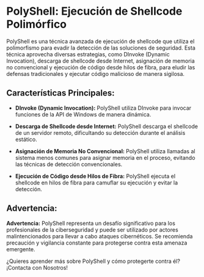 # PolyShell: Ejecución de Shellcode Polimórfico

PolyShell es una técnica avanzada de ejecución de shellcode que utiliza el polimorfismo para evadir la detección de las soluciones de seguridad. Esta técnica aprovecha diversas estrategias, como DInvoke (Dynamic Invocation), descarga de shellcode desde Internet, asignación de memoria no convencional y ejecución de código desde hilos de fibra, para eludir las defensas tradicionales y ejecutar código malicioso de manera sigilosa.

## Características Principales:

- **DInvoke (Dynamic Invocation):** PolyShell utiliza DInvoke para invocar funciones de la API de Windows de manera dinámica.
  
- **Descarga de Shellcode desde Internet:** PolyShell descarga el shellcode de un servidor remoto, dificultando su detección durante el análisis estático.
  
- **Asignación de Memoria No Convencional:** PolyShell utiliza llamadas al sistema menos comunes para asignar memoria en el proceso, evitando las técnicas de detección convencionales.
  
- **Ejecución de Código desde Hilos de Fibra:** PolyShell ejecuta el shellcode en hilos de fibra para camuflar su ejecución y evitar la detección.

## Advertencia:

**Advertencia:** PolyShell representa un desafío significativo para los profesionales de la ciberseguridad y puede ser utilizado por actores malintencionados para llevar a cabo ataques cibernéticos. Se recomienda precaución y vigilancia constante para protegerse contra esta amenaza emergente.

¿Quieres aprender más sobre PolyShell y cómo protegerte contra él? ¡Contacta con Nosotros!

